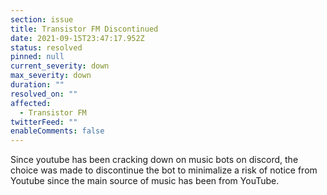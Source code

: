 ```yaml
---
section: issue
title: Transistor FM Discontinued
date: 2021-09-15T23:47:17.952Z
status: resolved
pinned: null
current_severity: down
max_severity: down
duration: ""
resolved_on: ""
affected:
  - Transistor FM
twitterFeed: ""
enableComments: false
---
```

Since youtube has been cracking down on music bots on discord, the choice was made to discontinue the bot to minimalize a risk of notice from Youtube since the main source of music has been from YouTube.